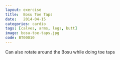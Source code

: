```yaml
---
layout: exercise
title:  Bosu Toe Taps
date:   2014-04-15
categories: cardio
tags: [calves, arms, legs, butt]
image: bosu-toe-taps.jpg
code: BT00010
---
```


Can also rotate around the Bosu while doing toe taps